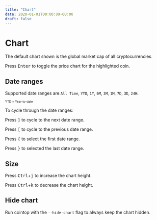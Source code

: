 ```yaml
---
title: "Chart"
date: 2020-01-01T00:00:00-00:00
draft: false
---
```

# Chart

The default chart shown is the global market cap of all cryptocurrencies.

Press <kbd>Enter</kbd> to toggle the price chart for the highlighted coin.

## Date ranges

  Supported date ranges are `All Time`, `YTD`, `1Y`, `6M`, `3M`, `1M`, `7D`, `3D`, `24H`.

  <sup><sub>YTD = Year-to-date<sub></sup>

To cycle through the date ranges:

  Press <kbd>]</kbd> to cycle to the next date range.

  Press <kbd>[</kbd> to cycle to the previous date range.

  Press <kbd>{</kbd> to select the first date range.

  Press <kbd>}</kbd> to selected the last date range.

## Size

Press <kbd>Ctrl</kbd>+<kbd>j</kbd> to increase the chart height.

Press <kbd>Ctrl</kbd>+<kbd>k</kbd> to decrease the chart height.

## Hide chart

Run cointop with the `--hide-chart` flag to always keep the chart hidden.
